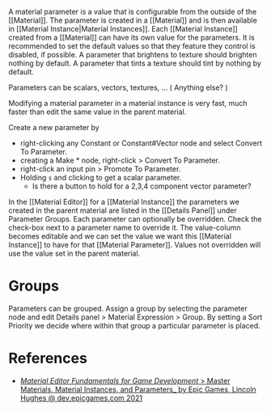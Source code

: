 A material parameter is a  value that is configurable from the outside of the [[Material]].
The parameter is created in a [[Material]] and is then available in [[Material Instance|Material Instances]].
Each [[Material Instance]] created from  a [[Material]] can have its own value for the parameters.
It is recommended to set the default values so that they feature they control is disabled, if possible.
A parameter that brightens to texture should brighten nothing by default.
A parameter that tints a texture should tint by nothing by default.

Parameters can be scalars, vectors, textures, ...
(
Anything else?
)

Modifying a material parameter in a material instance is very fast, much faster than edit the same value in the parent material.

Create a new parameter by
- right-clicking any Constant or Constant#Vector node and select Convert To Parameter.
- creating a Make * node, right-click > Convert To Parameter.
- right-click an input pin > Promote To Parameter.
- Holding `s` and clicking to get a scalar parameter.
	- Is there a button to hold for a 2,3,4 component vector parameter?

In the [[Material Editor]] for a [[Material Instance]] the parameters we created in the parent material are listed in the [[Details Panel]] under Parameter Groups.
Each parameter can optionally be overridden.
Check the check-box next to a parameter name to override it.
The value-column becomes editable and we can set the value we want this [[Material Instance]] to have for that [[Material Parameter]].
Values not overridden will use the value set in the parent material.


# Groups

Parameters can be grouped.
Assign a group by selecting the parameter node and edit Details panel > Material Expression > Group.
By setting a Sort Priority we decide where within that group a particular parameter is placed.


# References

- [_Material Editor Fundamentals for Game Development_ > Master Materials, Material Instances, and Parameters_ by Epic Games, Lincoln Hughes @ dev.epicgames.com 2021](https://dev.epicgames.com/community/learning/courses/pm/unreal-engine-material-editor-fundamentals-for-game-development/b6Z/unreal-engine-master-materials-material-instances-and-parameters)

